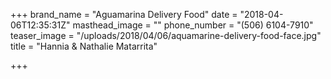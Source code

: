 +++
brand_name = "Aguamarina Delivery Food"
date = "2018-04-06T12:35:31Z"
masthead_image = ""
phone_number = "(506) 6104-7910"
teaser_image = "/uploads/2018/04/06/aquamarine-delivery-food-face.jpg"
title = "Hannia & Nathalie Matarrita"

+++
